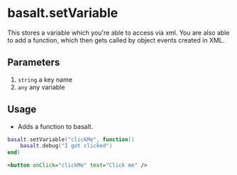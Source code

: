 
# basalt.setVariable

This stores a variable which you're able to access via xml. You are also able to add a function, which then gets called by object events created in XML.

## Parameters

1. `string` a key name
2. `any` any variable

## Usage

* Adds a function to basalt.

```lua
basalt.setVariable("clickMe", function()
    basalt.debug("I got clicked")
end)

```

```xml
<button onClick="clickMe" text="Click me" />
```
